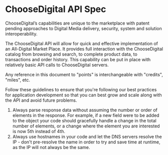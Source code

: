 # ChooseDigital API Spec

ChooseDigital’s capabilities are unique to the marketplace with patent pending approaches to Digital Media delivery, security, system and solution interoperability.

The ChooseDigital API will allow for quick and effective implementation of an All-Digital Market Place. It provides full interaction with the ChooseDigital catalog from browsing and search, to complete product data, to transactions and order history. This capability can be put in place with relatively basic API calls to ChooseDigital servers. 

Any reference in this document to "points" is interchangeable with "credits", "miles", etc.

Follow these guidelines to ensure that you're following our best practices for application development so that you can best grow and scale along with the API and avoid future problems.
	
1. Always parse response data without assuming the number or order of elements in the response. For example, if a new field were to be added to the object your code should gracefully handle a change in the total number of elements, or a change where the element you are interested is now 5th instead of 4th.
1. Always use hostnames in your code and let the DNS servers resolve the IP - don't pre-resolve the name in order to try and save time at runtime, as the IP will not always be the same.
